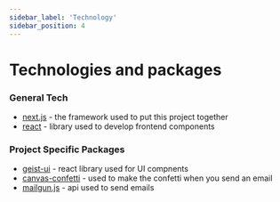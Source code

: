 ```yaml
---
sidebar_label: 'Technology'
sidebar_position: 4
---
```

# Technologies and packages

### General Tech

- [next.js](https://nextjs.org/) - the framework used to put this project together
- [react](https://reactjs.org/) - library used to develop frontend components


### Project Specific Packages

- [geist-ui](https://geist-ui.dev/en-us) - react library used for UI compnents 
- [canvas-confetti](https://www.npmjs.com/package/canvas-confetti) - used to make the confetti when you send an email
- [mailgun.js](https://www.mailgun.com/?utm_term=%2Bgunmail&utm_campaign=748694081&utm_content=&utm_source=google&utm_medium=cpc&hsa_grp=40801909833&hsa_cam=748694081&hsa_mt=b&hsa_net=adwords&hsa_ver=3&hsa_acc=2217295277&hsa_ad=216803944315&hsa_src=g&hsa_tgt=kwd-91012278013&hsa_kw=%2Bgunmail&gclid=CjwKCAiAsNKQBhAPEiwAB-I5zYS1EoJBf5XOp01B1KG9pEPQU8IAXRnynNkC9bsG3jY39-j888j0JxoC8tsQAvD_BwE) - api used to send emails

